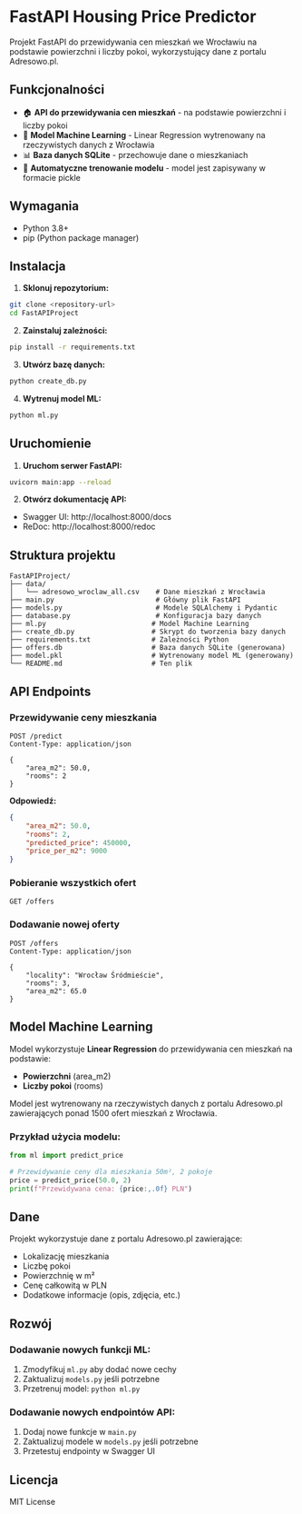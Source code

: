 # FastAPI Housing Price Predictor

Projekt FastAPI do przewidywania cen mieszkań we Wrocławiu na podstawie powierzchni i liczby pokoi, wykorzystujący dane z portalu Adresowo.pl.

## Funkcjonalności

- 🏠 **API do przewidywania cen mieszkań** - na podstawie powierzchni i liczby pokoi
- 🤖 **Model Machine Learning** - Linear Regression wytrenowany na rzeczywistych danych z Wrocławia
- 📊 **Baza danych SQLite** - przechowuje dane o mieszkaniach
- 🔄 **Automatyczne trenowanie modelu** - model jest zapisywany w formacie pickle

## Wymagania

- Python 3.8+
- pip (Python package manager)

## Instalacja

1. **Sklonuj repozytorium:**
```bash
git clone <repository-url>
cd FastAPIProject
```

2. **Zainstaluj zależności:**
```bash
pip install -r requirements.txt
```

3. **Utwórz bazę danych:**
```bash
python create_db.py
```

4. **Wytrenuj model ML:**
```bash
python ml.py
```

## Uruchomienie

1. **Uruchom serwer FastAPI:**
```bash
uvicorn main:app --reload
```

2. **Otwórz dokumentację API:**
- Swagger UI: http://localhost:8000/docs
- ReDoc: http://localhost:8000/redoc

## Struktura projektu

```
FastAPIProject/
├── data/
│   └── adresowo_wroclaw_all.csv    # Dane mieszkań z Wrocławia
├── main.py                         # Główny plik FastAPI
├── models.py                       # Modele SQLAlchemy i Pydantic
├── database.py                     # Konfiguracja bazy danych
├── ml.py                          # Model Machine Learning
├── create_db.py                   # Skrypt do tworzenia bazy danych
├── requirements.txt               # Zależności Python
├── offers.db                      # Baza danych SQLite (generowana)
├── model.pkl                      # Wytrenowany model ML (generowany)
└── README.md                      # Ten plik
```

## API Endpoints

### Przewidywanie ceny mieszkania
```http
POST /predict
Content-Type: application/json

{
    "area_m2": 50.0,
    "rooms": 2
}
```

**Odpowiedź:**
```json
{
    "area_m2": 50.0,
    "rooms": 2,
    "predicted_price": 450000,
    "price_per_m2": 9000
}
```

### Pobieranie wszystkich ofert
```http
GET /offers
```

### Dodawanie nowej oferty
```http
POST /offers
Content-Type: application/json

{
    "locality": "Wrocław Śródmieście",
    "rooms": 3,
    "area_m2": 65.0
}
```

## Model Machine Learning

Model wykorzystuje **Linear Regression** do przewidywania cen mieszkań na podstawie:
- **Powierzchni** (area_m2)
- **Liczby pokoi** (rooms)

Model jest wytrenowany na rzeczywistych danych z portalu Adresowo.pl zawierających ponad 1500 ofert mieszkań z Wrocławia.

### Przykład użycia modelu:
```python
from ml import predict_price

# Przewidywanie ceny dla mieszkania 50m², 2 pokoje
price = predict_price(50.0, 2)
print(f"Przewidywana cena: {price:,.0f} PLN")
```

## Dane

Projekt wykorzystuje dane z portalu Adresowo.pl zawierające:
- Lokalizację mieszkania
- Liczbę pokoi
- Powierzchnię w m²
- Cenę całkowitą w PLN
- Dodatkowe informacje (opis, zdjęcia, etc.)

## Rozwój

### Dodawanie nowych funkcji ML:
1. Zmodyfikuj `ml.py` aby dodać nowe cechy
2. Zaktualizuj `models.py` jeśli potrzebne
3. Przetrenuj model: `python ml.py`

### Dodawanie nowych endpointów API:
1. Dodaj nowe funkcje w `main.py`
2. Zaktualizuj modele w `models.py` jeśli potrzebne
3. Przetestuj endpointy w Swagger UI

## Licencja

MIT License

